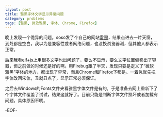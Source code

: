 ```yaml
---
layout: post
title: 雅黑字体文字显示异常问题
category: problems
tags: [雅黑, 微软雅黑, 字体, Chrome, Firefox]
---
```


晚上发现一个诡异的问题，soso发了个自己的网站[雷囧](http://leijiong.com/)，结果点进去一片天窗，到处都是空白。我以为是兼容性或者网络问题，也没换浏览器测，但其他人都表示正常。

后来我看[elf+js](http://elfjs.com/)上用很多文字也出问题了，要么不显示，要么文字位置偏移出了容器，但之前做的时候还是好的啊。用Firebug跟了半天，发现只要是定义了“微软雅黑”字体的地方，都出现了异常，而且Chrome和Firefox下都是。一着急就先把字体改回宋体，丑就丑点了，显示正常必须保证。

之后去Windows的Fonts文件夹看雅黑字体文件是有的，于是准备去网上重新下了个字体文件覆盖了试试，结果这就好了。目前只能是判断字体文件损坏或者加载有问题，具体原因不明。

-EOF-
